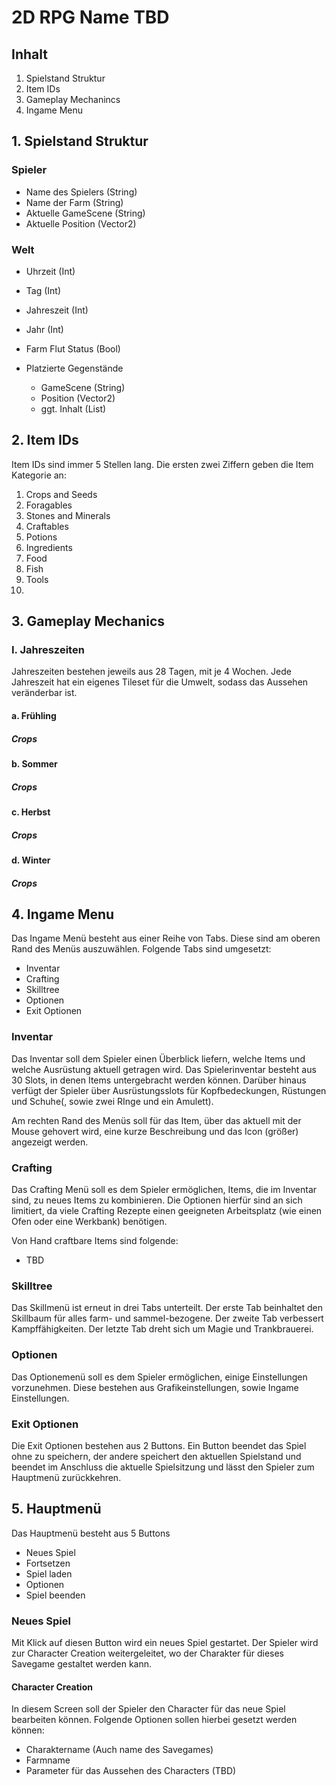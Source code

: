 # 2D RPG Name TBD

## Inhalt
1. Spielstand Struktur
2. Item IDs
3. Gameplay Mechanincs
4. Ingame Menu

## 1. Spielstand Struktur

### Spieler
- Name des Spielers (String)
- Name der Farm (String)
- Aktuelle GameScene (String)
- Aktuelle Position (Vector2)

### Welt
- Uhrzeit (Int)
- Tag (Int)
- Jahreszeit (Int)
- Jahr (Int)

- Farm Flut Status (Bool)
- Platzierte Gegenstände
    - GameScene (String)
    - Position (Vector2)
    - ggt. Inhalt (List)


## 2. Item IDs
Item IDs sind immer 5 Stellen lang.
Die ersten zwei Ziffern geben die Item Kategorie an:

01. Crops and Seeds
02. Foragables
03. Stones and Minerals
04. Craftables
05. Potions
06. Ingredients
07. Food
08. Fish
09. Tools
10. 

## 3. Gameplay Mechanics

### I. Jahreszeiten

Jahreszeiten bestehen jeweils aus 28 Tagen, mit je 4 Wochen. Jede Jahreszeit hat ein eigenes Tileset für die Umwelt, sodass das Aussehen veränderbar ist.

#### a. Frühling

##### Crops

#### b. Sommer

##### Crops

#### c. Herbst

##### Crops

#### d. Winter

##### Crops

## 4. Ingame Menu

Das Ingame Menü besteht aus einer Reihe von Tabs.
Diese sind am oberen Rand des Menüs auszuwählen.
Folgende Tabs sind umgesetzt:
* Inventar
* Crafting
* Skilltree
* Optionen
* Exit Optionen

### Inventar

Das Inventar soll dem Spieler einen Überblick liefern, welche Items und welche Ausrüstung aktuell getragen wird. Das Spielerinventar besteht aus 30 Slots, in denen Items untergebracht werden können. Darüber hinaus verfügt der Spieler über Ausrüstungsslots für Kopfbedeckungen, Rüstungen und Schuhe(, sowie zwei RInge und ein Amulett).

Am rechten Rand des Menüs soll für das Item, über das aktuell mit der Mouse gehovert wird, eine kurze Beschreibung und das Icon (größer) angezeigt werden.

### Crafting

Das Crafting Menü soll es dem Spieler ermöglichen, Items, die im Inventar sind, zu neues Items zu kombinieren. Die Optionen hierfür sind an sich limitiert, da viele Crafting Rezepte einen geeigneten Arbeitsplatz (wie einen Ofen oder eine Werkbank) benötigen.

Von Hand craftbare Items sind folgende:

* TBD

### Skilltree

Das Skillmenü ist erneut in drei Tabs unterteilt. Der erste Tab beinhaltet den Skillbaum für alles farm- und sammel-bezogene. Der zweite Tab verbessert Kampffähigkeiten. Der letzte Tab dreht sich um Magie und Trankbrauerei.

### Optionen

Das Optionemenü soll es dem Spieler ermöglichen, einige Einstellungen vorzunehmen. Diese bestehen aus Grafikeinstellungen, sowie Ingame Einstellungen.

### Exit Optionen

Die Exit Optionen bestehen aus 2 Buttons. Ein Button beendet das Spiel ohne zu speichern, der andere speichert den aktuellen Spielstand und beendet im Anschluss die aktuelle Spielsitzung und lässt den Spieler zum Hauptmenü zurückkehren.

## 5. Hauptmenü

Das Hauptmenü besteht aus 5 Buttons

* Neues Spiel
* Fortsetzen
* Spiel laden
* Optionen
* Spiel beenden

### Neues Spiel

Mit Klick auf diesen Button wird ein neues Spiel gestartet. Der Spieler wird zur Character Creation weitergeleitet, wo der Charakter für dieses Savegame gestaltet werden kann.

#### Character Creation

In diesem Screen soll der Spieler den Character für das neue Spiel bearbeiten können.
Folgende Optionen sollen hierbei gesetzt werden können:
* Charaktername (Auch name des Savegames)
* Farmname
* Parameter für das Aussehen des Characters (TBD)

